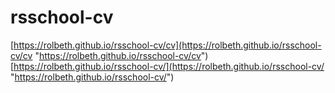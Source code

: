 # rsschool-cv
[https://rolbeth.github.io/rsschool-cv/cv](https://rolbeth.github.io/rsschool-cv/cv "https://rolbeth.github.io/rsschool-cv/cv")  
[https://rolbeth.github.io/rsschool-cv/](https://rolbeth.github.io/rsschool-cv/ "https://rolbeth.github.io/rsschool-cv/")  
